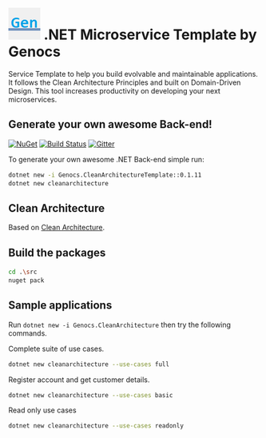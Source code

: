 ![Clean Architecture Template](https://raw.githubusercontent.com/genocs/clean-architecture-template/master/images/genocs-icon.png) .NET Microservice Template by Genocs
=========
Service Template to help you build evolvable and maintainable applications.
It follows the Clean Architecture Principles and built on Domain-Driven Design.
This tool increases productivity on developing your next microservices.

## Generate your own awesome Back-end!
<a href="https://www.nuget.org/packages/Genocs.CleanArchitectureTemplate/" rel="Genocs.CleanCode">![NuGet](https://buildstats.info/nuget/genocs.cleanarchitecturetemplate)</a> [![Build Status](https://travis-ci.org/genocs/clean-architecture-template.svg?branch=master)](https://travis-ci.org/genocs/clean-architecture-template) [![Gitter](https://img.shields.io/badge/chat-on%20gitter-blue.svg)](https://gitter.im/genocs/)

To generate your own awesome .NET Back-end simple run:

```sh
dotnet new -i Genocs.CleanArchitectureTemplate::0.1.11
dotnet new cleanarchitecture
```

## Clean Architecture

Based on [Clean Architecture](https://github.com/genocs/clean-architecture).


## Build the packages

```sh
cd .\src
nuget pack 
```


## Sample applications

Run `dotnet new -i Genocs.CleanArchitecture` then try the following commands.

Complete suite of use cases.

```sh
dotnet new cleanarchitecture --use-cases full
```

Register account and get customer details.

```sh
dotnet new cleanarchitecture --use-cases basic
```

Read only use cases

```sh
dotnet new cleanarchitecture --use-cases readonly
```